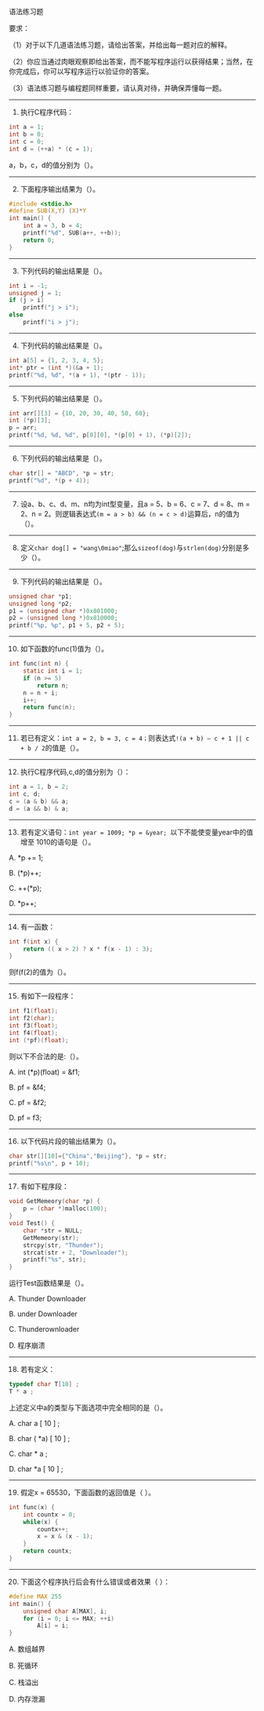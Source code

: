 语法练习题

要求：

（1）对于以下几道语法练习题，请给出答案，并给出每一题对应的解释。

（2）你应当通过肉眼观察即给出答案，而不能写程序运行以获得结果；当然，在你完成后，你可以写程序运行以验证你的答案。

（3）语法练习题与编程题同样重要，请认真对待，并确保弄懂每一题。


***
1. 执行C程序代码：
```c
int a = 1;
int b = 0;
int c = 0;
int d = (++a) * (c = 1);
```
a，b，c，d的值分别为（）。

***
2. 下面程序输出结果为（）。
```c
#include <stdio.h>
#define SUB(X,Y) (X)*Y
int main() {
	int a = 3, b = 4;
	printf("%d", SUB(a++, ++b));
	return 0;
}
```

***
3. 下列代码的输出结果是（）。
```c
int i = -1;
unsigned j = 1;
if (j > i)
	printf("j > i");
else
	printf("i > j");
```

***
4. 下列代码的输出结果是（）。
```c
int a[5] = {1, 2, 3, 4, 5};
int* ptr = (int *)(&a + 1);
printf("%d, %d", *(a + 1), *(ptr - 1));
```

***
5. 下列代码的输出结果是（）。
```c
int arr[][3] = {10, 20, 30, 40, 50, 60};
int (*p)[3];
p = arr;
printf("%d, %d, %d", p[0][0], *(p[0] + 1), (*p)[2]);
```

***
6. 下列代码的输出结果是（）。
```c
char str[] = "ABCD", *p = str;
printf("%d", *(p + 4));
```

***
7. 设a、b、c、d、m、n均为int型变量，且a = 5、b = 6、c = 7、d = 8、m = 2、n = 2。则逻辑表达式`(m = a > b) && (n = c > d)`运算后，n的值为（）。

***
8. 定义`char dog[] = "wang\0miao"`;那么`sizeof(dog)`与`strlen(dog)`分别是多少（）。

***
9. 下列代码的输出结果是（）。
```c
unsigned char *p1;
unsigned long *p2;
p1 = (unsigned char *)0x801000;
p2 = (unsigned long *)0x810000;
printf("%p, %p", p1 + 5, p2 + 5);
```

***
10. 如下函数的func(1)值为（）。
```c
int func(int n) {
	static int i = 1;
	if (n >= 5)
		return n;
	n = n + i;
	i++;
	return func(n);
}
```







***
11. 若已有定义：```int a = 2, b = 3, c = 4；```则表达式```!(a + b) – c + 1 || c + b / 2```的值是（）。
***
12. 执行C程序代码,c,d的值分别为（）：
```c
int a = 1, b = 2;
int c, d;
c = (a & b) && a;
d = (a && b) & a;
```
***
13. 若有定义语句：```int year = 1009; *p = &year; ```以下不能使变量year中的值增至 1010的语句是（）。

A. *p += 1;

B. (*p)++;

C. ++(*p);

D. *p++;

***
14. 有一函数：
```c
int f(int x) {
	return (( x > 2) ? x * f(x - 1) : 3);
}
```
则f(f(2)的值为（）。
***
15. 有如下一段程序：
```c
int f1(float);
int f2(char);
int f3(float);
int f4(float);
int (*pf)(float);
```
则以下不合法的是:（）。

A. int (*p)(float) = &f1;

B. pf = &f4;

C. pf = &f2;

D. pf = f3;
***
16. 以下代码片段的输出结果为（）。
```c
char str[][10]={"China","Beijing"}, *p = str;
printf("%s\n", p + 10);
```
***
17. 有如下程序段：
```c
void GetMemeory(char *p) {
	p = (char *)malloc(100);
}
void Test() {
	char *str = NULL;
	GetMemeory(str);
	strcpy(str, "Thunder");
	strcat(str + 2, "Downloader");
	printf("%s", str);
}
```
运行Test函数结果是（）。

A. Thunder Downloader 

B. under Downloader

C. Thunderownloader

D. 程序崩溃
***
18. 若有定义：
```c
typedef char T[10] ;
T * a ;
```
上述定义中a的类型与下面选项中完全相同的是（）。

A. char a [ 10 ] ;

B. char ( *a) [ 10 ] ;

C. char * a ;

D. char *a [ 10 ] ;
***
19. 假定x = 65530，下面函数的返回值是（ ）。
```c
int func(x) {
	int countx = 0;
	while(x) {
		countx++;
		x = x & (x - 1);
	}
	return countx;
}
```
***
20. 下面这个程序执行后会有什么错误或者效果（ ）：
```c
#define MAX 255
int main() {
	unsigned char A[MAX], i;
	for (i = 0; i <= MAX; ++i)
		A[i] = i;
}
```
A. 数组越界

B. 死循环

C. 栈溢出

D. 内存泄漏

